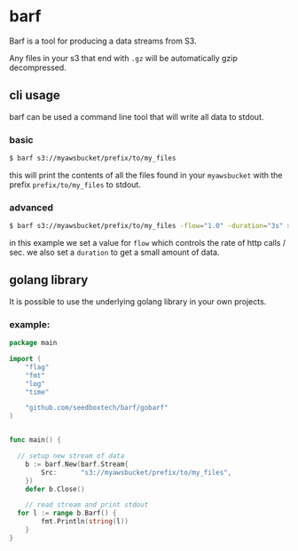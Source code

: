 # barf

Barf is a tool for producing a data streams from S3.

Any files in your s3  that end with `.gz` will be automatically gzip decompressed.

## cli usage

barf can be used a command line tool that will write all data to stdout.

### basic

```sh
$ barf s3://myawsbucket/prefix/to/my_files
```

this will print the contents of all the files found in your `myawsbucket`
with the prefix `prefix/to/my_files` to stdout.

### advanced

```sh
$ barf s3://myawsbucket/prefix/to/my_files -flow="1.0" -duration="3s" > output
```

in this example we set a value for `flow` which controls the rate of http calls / sec.
we also set a `duration` to get a small amount of data.


## golang library

It is possible to use the underlying golang library in your own projects.

### example:

```go
package main

import (
	"flag"
	"fmt"
	"log"
	"time"

	"github.com/seedboxtech/barf/gobarf"
)


func main() {

  // setup new stream of data
	b := barf.New(barf.Stream{
		Src:      "s3://myawsbucket/prefix/to/my_files",
	})
	defer b.Close()

	// read stream and print stdout
  for l := range b.Barf() {
		fmt.Println(string(l))
	}
}
```
